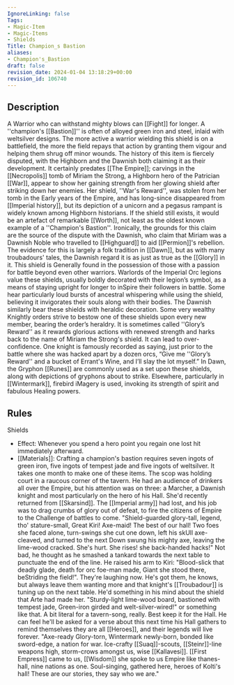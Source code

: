 ```yaml
---
IgnoreLinking: false
Tags:
- Magic-Item
- Magic-Items
- Shields
Title: Champion_s Bastion
aliases:
- Champion's_Bastion
draft: false
revision_date: 2024-01-04 13:18:29+00:00
revision_id: 106740
---
```


## Description
A Warrior who can withstand mighty blows can [[Fight]] for longer. A ''champion's [[Bastion]]'' is often of alloyed green iron and steel, inlaid with weltsilver designs. The more active a warrior wielding this shield is on a battlefield, the more the field repays that action by granting them vigour and helping them shrug off minor wounds.
The history of this item is fiercely disputed, with the Highborn and the Dawnish both claiming it as their development. It certainly predates [[The Empire]]; carvings in the [[Necropolis]] tomb of Miriam the Strong, a Highborn hero of the Patrician [[War]], appear to show her gaining strength from her glowing shield after striking down her enemies. Her shield, ''War's Reward'', was stolen from her tomb in the Early years of the Empire, and has long-since disappeared from [[Imperial history]], but its depiction of a unicorn and a pegasus rampant is widely known among Highborn historians. If the shield still exists, it would be an artefact of remarkable [[Worth]], not least as the oldest known example of a ''Champion's Bastion''.
Ironically, the grounds for this claim are the source of the dispute with the Dawnish, who claim that Miriam was a Dawnish Noble who travelled to [[Highguard]] to aid [[Permion]]'s rebellion. The evidence for this is largely a folk tradition in [[Dawn]], but as with many troubadours' tales, the Dawnish regard it is as just as true as the [[Glory]] in it.
This shield is Generally found in the possession of those with a passion for battle beyond even other warriors. Warlords of the Imperial Orc legions value these shields, usually boldly decorated with their legion’s symbol, as a means of staying upright for longer to inSpire their followers in battle. Some hear particularly loud bursts of ancestral whispering while using the shield, believing it invigorates their souls along with their bodies. The Dawnish similarly bear these shields with heraldic decoration. Some very wealthy Knightly orders strive to bestow one of these shields upon every new member, bearing the order’s heraldry. It is sometimes called ''Glory’s Reward'' as it rewards glorious actions with renewed strength and harks back to the name of Miriam the Strong's shield. It can lead to over-confidence. One knight is famously recorded as saying, just prior to the battle where she was hacked apart by a dozen orcs, “Give me ''Glory’s Reward'' and a bucket of Errant's Wine, and I’ll slay the lot myself.”
In Dawn, the Gryphon [[Runes]] are commonly used as a set upon these shields, along with depictions of gryphons about to strike. Elsewhere, particularly in [[Wintermark]], firebird iMagery is used, invoking its strength of spirit and fabulous Healing powers.
## Rules
Shields
* Effect: Whenever you spend a hero point you regain one lost hit immediately afterward.
* [[Materials]]: Crafting a champion's bastion requires seven ingots of green iron, five ingots of tempest jade and five ingots of weltsilver. It takes one month to make one of these items.
The scop was holding court in a raucous corner of the tavern. He had an audience of drinkers all over the Empire, but his attention was on three: a Marcher, a Dawnish knight and most particularly on the hero of his Hall. She'd recently returned from [[Skarsind]]. The [[Imperial army]] had lost, and his job was to drag crumbs of glory out of defeat, to fire the citizens of Empire to the Challenge of battles to come.
"Shield-guarded glory-tall, legend, tho' stature-small,
Great Kiri! Axe-maid! The best of our hall!
Two foes she faced alone, turn-swings she cut one down,
left his skUll axe-cleaved, and turned to the next
Down swung his mighty axe, leaving the lime-wood cracked.
She's hurt. She rises! she back-handed hacks!"
Not bad, he thought as he smashed a tankard towards the next table to punctuate the end of the line. He raised his arm to Kiri:
"Blood-slick that deadly glade, death for orc foe-man made,
Giant she stood there, beStriding the field!".
They're laughing now. He's got them, he knows, but always leave them wanting more and that knight's [[Troubadour]] is tuning up on the next table. 
He'd something in his mind about the shield that Arte had made her. "Sturdy-light lime-wood board, bastioned with tempest jade, Green-iron girded and welt-silver-wired!" or something like that. A bit literal for a tavern-song, really. Best keep it for the Hall. He can feel he'll be asked for a verse about this next time his Hall gathers to remind themselves they are all [[Heroes]], and their legends will live forever.
"Axe-ready Glory-torn, Wintermark newly-born,
bonded like sword-edge, a nation for war.
Ice-crafty [[Suaq]]-scouts, [[Steinr]]-line weapons high,
storm-crows amongst us, wise [[Kallavesi]].
[[First Empress]] came to us, [[Wisdom]] she spoke to us
Empire like thanes-hall, nine nations as one.
Soul-singing, gathered here, heroes of Kolti's hall! 
These are our stories, they say who we are."